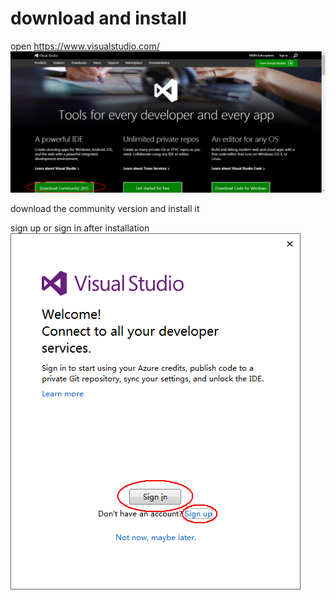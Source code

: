 # download and install

open <https://www.visualstudio.com/>
![vs_download](https://raw.githubusercontent.com/ouiyeah/visualstudio/master/img/vs_download.png "vs_download")

download the community version and install it

sign up or sign in after installation
![vs_signin](https://raw.githubusercontent.com/ouiyeah/visualstudio/master/img/vs_signin.png "vs_signin")
